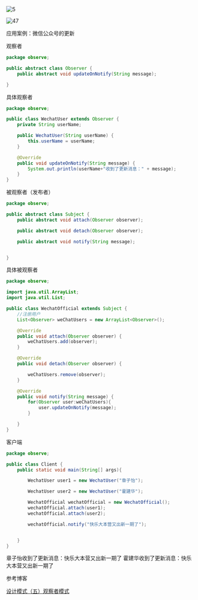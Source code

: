 



![5](https://wx4.sinaimg.cn/large/005LymWFgy1g3p71mbrskj31850i440n.jpg)



![47](https://wx3.sinaimg.cn/large/005LymWFgy1g3p727ae6xj30rs0dlabw.jpg)



应用案例：微信公众号的更新

观察者

```java
package observe;

public abstract class Observer {
    public abstract void updateOnNotify(String message);

}
```

具体观察者

```java
package observe;

public class WechatUser extends Observer {
    private String userName;

    public WechatUser(String userName) {
        this.userName = userName;
    }

    @Override
    public void updateOnNotify(String message) {
        System.out.println(userName+"收到了更新消息：" + message);
    }
}
```



被观察者（发布者）

```java
package observe;

public abstract class Subject {
    public abstract void attach(Observer observer);

    public abstract void detach(Observer observer);

    public abstract void notify(String message);


}
```

具体被观察者

```java
package observe;

import java.util.ArrayList;
import java.util.List;

public class WechatOfficial extends Subject {
    //注册用户
    List<Observer> weChatUsers = new ArrayList<Observer>();

    @Override
    public void attach(Observer observer) {
        weChatUsers.add(observer);
    }

    @Override
    public void detach(Observer observer) {

        weChatUsers.remove(observer);
    }

    @Override
    public void notify(String message) {
        for(Observer user:weChatUsers){
            user.updateOnNotify(message);
        }

    }
}
```

客户端

```java
package observe;

public class Client {
    public static void main(String[] args){

        WechatUser user1 = new WechatUser("章子怡");

        WechatUser user2 = new WechatUser("霍建华");

        WechatOfficial wechatOfficial = new WechatOfficial();
        wechatOfficial.attach(user1);
        wechatOfficial.attach(user2);

        wechatOfficial.notify("快乐大本营又出新一期了");


    }
}
```

章子怡收到了更新消息：快乐大本营又出新一期了
霍建华收到了更新消息：快乐大本营又出新一期了















参考博客

[设计模式（五）观察者模式](https://blog.csdn.net/itachi85/article/details/50773358)